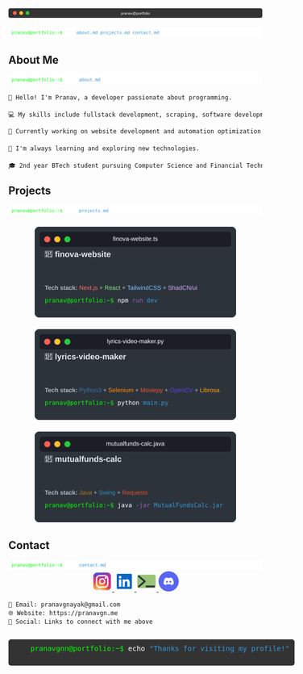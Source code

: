 <div align="center">
  <img src="terminal_header.svg" alt="Terminal Header">
</div>

<br>

<div align="center">
  <img src="commands/ls.svg" alt="Command: ls">
</div>

## About Me

<div align="center">
  <img src="commands/cat_about.svg" alt="Command: cat about.md">
</div>

```txt
👋 Hello! I'm Pranav, a developer passionate about programming.

💻 My skills include fullstack development, scraping, software development and automation.

🚀 Currently working on website development and automation optimization.

🌱 I'm always learning and exploring new technologies.

🎓 2nd year BTech student pursuing Computer Science and Financial Technology @ Manipal Institute of Technology, and Integrated MTech in entrepreneurship.
```

## Projects

<div align="center">
  <img src="commands/cat_projects.svg" alt="Command: cat projects.md">
</div>

<div align="center" style="display: flex; flex-wrap: wrap; justify-content: center; gap: 20px; margin: 20px 0;">
  <a href="https://github.com/Finova-MIT/finova-website" target="_blank" style="text-decoration: none;">
    <img src="projects/finova-website.svg" alt="Finova Website Project" width="400">
  </a>
  
  <a href="https://github.com/pranavgnn/lyrics-video-maker" target="_blank" style="text-decoration: none;">
    <img src="projects/lyrics-video-maker.svg" alt="Lyrics Video Maker Project" width="400">
  </a>
  
  <a href="https://github.com/pranavgnn/mutualfunds-calc" target="_blank" style="text-decoration: none;">
    <img src="projects/mutualfunds-calc.svg" alt="Mutual Funds Calculator Project" width="400">
  </a>
</div>

## Contact

<div align="center">
  <img src="commands/cat_contact.svg" alt="Command: cat contact.md">
</div>

<div align="center">
  <a href="https://www.instagram.com/pranav.idk">
    <img src="socials/instagram.svg" alt="Instagram" width="40" height="40">
  </a>
  <a href="https://www.linkedin.com/in/pranav-g-nayak-a68101146">
    <img src="socials/linkedin.svg" alt="LinkedIn" width="40" height="40">
  </a>
  <a href="https://pranavgn.me">
    <img src="socials/website.svg" alt="Portfolio Website" width="40" height="40">
  </a>
  <a href="https://discord.com/users/vex.what">
    <img src="socials/discord.svg" alt="Discord" width="40" height="40">
  </a>
</div>

```txt
📧 Email: pranavgnayak@gmail.com
🌐 Website: https://pranavgn.me
📱 Social: Links to connect with me above
```

<div align="center">
  <pre style="background-color: #333; padding: 10px; border-radius: 5px; color: #00FF00; display: inline-block; text-align: left;">
    pranavgnn@portfolio:~$ <span style="color: #FFFFFF;">echo</span> <span style="color: #3498db;">"Thanks for visiting my profile!"</span>
  </pre>
</div>